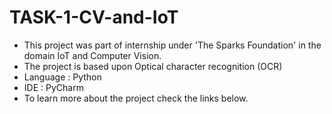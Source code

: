 # TASK-1-CV-and-IoT
* This project was part of internship under 'The Sparks Foundation' in the domain IoT and Computer Vision.
* The project is based upon Optical character recognition (OCR)
* Language : Python
* IDE : PyCharm
* To learn more about the project check the links below.
